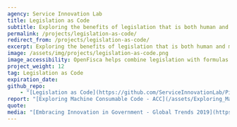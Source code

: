 ```yaml
---
agency: Service Innovation Lab
title: Legislation as Code
subtitle: Exploring the benefits of legislation that is both human and machine readable and what it might take to transition.
permalink: /projects/legislation-as-code/
redirect_from: /projects/legislation-as-code/
excerpt: Exploring the benefits of legislation that is both human and machine readable and what it might take to transition.
image: /assets/img/projects/legislation-as-code.png
image_accessibility: OpenFisca helps combine legislation with formulas and transforms rules into code.
project_weight: 12
tag: Legislation as Code
expiration_date:
github_repo:
    - "[Legislation as Code](https://github.com/ServiceInnovationLab/Piccolo)"
report: "[Exploring Machine Consumable Code - ACC](/assets/Exploring_Machine_Consumable_Code_With_ACC.pdf)"
quote:
media: "[Embracing Innovation in Government - Global Trends 2019](https://trends.oecd-opsi.org/)"
---
```

